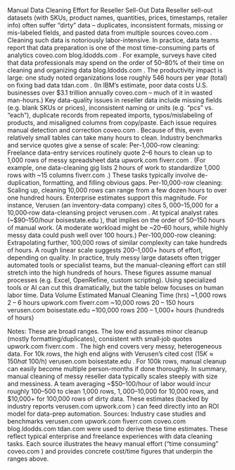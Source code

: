 Manual Data Cleaning Effort for Reseller Sell-Out Data
Reseller sell-out datasets (with SKUs, product names, quantities, prices, timestamps, retailer info) often suffer “dirty” data – duplicates, inconsistent formats, missing or mis-labeled fields, and pasted data from multiple sources
coveo.com
. Cleaning such data is notoriously labor-intensive. In practice, data teams report that data preparation is one of the most time-consuming parts of analytics
coveo.com
blog.ldodds.com
. For example, surveys have cited that data professionals may spend on the order of 50–80% of their time on cleaning and organizing data
blog.ldodds.com
. The productivity impact is large: one study noted organizations lose roughly 546 hours per year (total) on fixing bad data
tdan.com
. (In IBM’s estimate, poor data costs U.S. businesses over $3.1 trillion annually
coveo.com
 – much of it in wasted man-hours.) Key data-quality issues in reseller data include missing fields (e.g. blank SKUs or prices), inconsistent naming or units (e.g. “pcs” vs. “each”), duplicate records from repeated imports, typos/mislabeling of products, and misaligned columns from copy/paste. Each issue requires manual detection and correction
coveo.com
. Because of this, even relatively small tables can take many hours to clean. Industry benchmarks and service quotes give a sense of scale:
Per-1,000-row cleaning: Freelance data-entry services routinely quote 2–6 hours to clean up to 1,000 rows of messy spreadsheet data
upwork.com
fiverr.com
. (For example, one data-cleaning gig lists 2 hours of work to standardize 1,000 rows with ~15 columns
fiverr.com
.) These tasks typically involve de-duplication, formatting, and filling obvious gaps.
Per-10,000-row cleaning: Scaling up, cleaning 10,000 rows can range from a few dozen hours to over one hundred hours. Enterprise estimates support this magnitude. For instance, Verusen (an inventory-data company) cites $5,000–$15,000 for a 10,000‑row data-cleansing project
verusen.com
. At typical analyst rates (~$90–150/hour
boisestate.edu
), that implies on the order of 50–150 hours of manual work. (A moderate workload might be ~20–60 hours, while highly messy data could push well over 100 hours.)
Per-100,000-row cleaning: Extrapolating further, 100,000 rows of similar complexity can take hundreds of hours. A rough linear scale suggests 200–1,000+ hours of effort, depending on quality. In practice, truly messy large datasets often trigger automated tools or specialist teams, but the manual-cleaning effort can still stretch into the high hundreds of hours.
These figures assume manual processes (e.g. Excel, OpenRefine, custom scripting). Using specialized tools or AI can cut this dramatically, but the table below focuses on human labor time.
Data Volume	Estimated Manual Cleaning Time (hrs)
~1,000 rows	2 – 6 hours
upwork.com
fiverr.com
~10,000 rows	20 – 150 hours
verusen.com
boisestate.edu
~100,000 rows	200 – 1,000+ hours (hundreds of hours)

Notes: These are broad ranges. The low end assumes minor cleanup (mostly formatting/duplicates), consistent with small‑job quotes
upwork.com
fiverr.com
. The high end covers very messy, heterogeneous data. For 10k rows, the high end aligns with Verusen’s cited cost ($15K ≈ 150 h at ~$100/h)
verusen.com
boisestate.edu
. For 100k rows, manual cleanup can easily become multiple person-months if done thoroughly. In summary, manual cleaning of messy reseller data typically scales steeply with size and messiness. A team averaging ~$50–100/hour of labor would incur roughly $100–$500 to clean 1,000 rows, $1,000–$10,000 for 10,000 rows, and $10,000+ for 100,000 rows of dirty data. These estimates (backed by industry reports
verusen.com
upwork.com
) can feed directly into an ROI model for data-prep automation. Sources: Industry case studies and benchmarks
verusen.com
upwork.com
fiverr.com
coveo.com
blog.ldodds.com
tdan.com
 were used to derive these time estimates. These reflect typical enterprise and freelance experiences with data cleaning tasks. Each source illustrates the heavy manual effort (“time consuming”
coveo.com
) and provides concrete cost/time figures that underpin the ranges above.